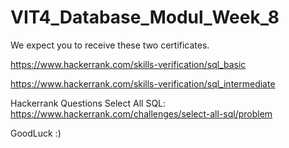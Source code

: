 # VIT4_Database_Modul_Week_8
We expect you to receive these two certificates.

https://www.hackerrank.com/skills-verification/sql_basic

https://www.hackerrank.com/skills-verification/sql_intermediate

Hackerrank Questions
Select All SQL: https://www.hackerrank.com/challenges/select-all-sql/problem

GoodLuck :)
